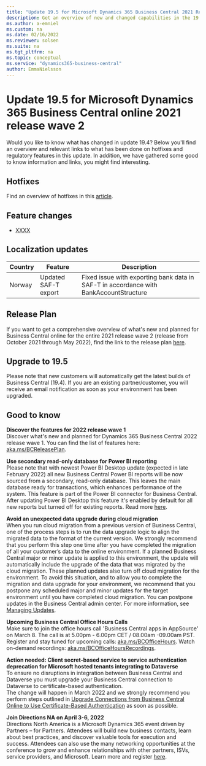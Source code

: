 ```yaml
---
title: "Update 19.5 for Microsoft Dynamics 365 Business Central 2021 Release Wave 2"
description: Get an overview of new and changed capabilities in the 19.5 update of Business Central online, which is part of 2021 release wave 2.
ms.author: a-emniel
ms.custom: na
ms.date: 02/16/2022
ms.reviewer: solsen
ms.suite: na
ms.tgt_pltfrm: na
ms.topic: conceptual
ms.service: "dynamics365-business-central"
author: EmmaNielsson
---
```


# Update 19.5 for Microsoft Dynamics 365 Business Central online 2021 release wave 2

Would you like to know what has changed in update 19.4? Below you'll find an overview and relevant links to what has been done on hotfixes and regulatory features in this update. In addition, we have gathered some good to know information and links, you might find interesting.

## Hotfixes
Find an overview of hotfixes in this [article](INSERT).

## Feature changes  
- [XXXX](LINK)

## Localization updates

| Country| Feature  |Description|
|-------------|--------------|--------------|
|Norway | Updated SAF-T export | Fixed issue with exporting bank data in SAF-T in accordance with BankAccountStructure |


## Release Plan  
If you want to get a comprehensive overview of what's new and planned for Business Central online for the entire 2021 release wave 2 (release from October 2021 through May 2022), find the link to the release plan [here](/dynamics365-release-plan/2021wave2/smb/dynamics365-business-central/planned-features).

## Upgrade to 19.5

Please note that new customers will automatically get the latest builds of Business Central (19.4). If you are an existing partner/customer, you will receive an email notification as soon as your environment has been upgraded.

## Good to know

**Discover the features for 2022 release wave 1**  
Discover what's new and planned for Dynamics 365 Business Central 2022 release wave 1. You can find the list of features here: [aka.ms/BCReleasePlan](https://aka.ms/BCReleasePlan).

**Use secondary read-only database for Power BI reporting**  
Please note that with newest Power BI Desktop update (expected in late February 2022) all new Business Central Power BI reports will be now sourced from a secondary, read-only database. This leaves the main database ready for transactions, which enhances performance of the system. This feature is part of the Power BI connector for Business Central. After updating Power BI Desktop this feature it's enabled by default for all new reports but turned off for existing reports. Read more [here](/dynamics365-release-plan/2021wave2/smb/dynamics365-business-central/use-secondary-read-only-database-power-bi-reporting).

**Avoid an unexpected data upgrade during cloud migration**  
When you run cloud migration from a previous version of Business Central, one of the process steps is to run the data upgrade logic to align the migrated data to the format of the current version. We strongly recommend that you perform this step one time after you have completed the migration of all your customer’s data to the online environment. If a planned Business Central major or minor update is applied to this environment, the update will automatically include the upgrade of the data that was migrated by the cloud migration. These planned updates also turn off cloud migration for the environment. To avoid this situation, and to allow you to complete the migration and data upgrade for your environment, we recommend that you postpone any scheduled major and minor updates for the target environment until you have completed cloud migration. You can postpone updates in the Business Central admin center. For more information, see [Managing Updates](/dynamics365/business-central/dev-itpro/administration/tenant-admin-center-update-management).  

**Upcoming Business Central Office Hours Calls**  
Make sure to join the office hours call 'Business Central apps in AppSource' on March 8. The call is at 5.00pm - 6.00pm CET / 08.00am -09.00am PST. Register and stay tuned for upcoming calls: [aka.ms/BCOfficeHours](https://aka.ms/BCOfficeHours). Watch on-demand recordings: [aka.ms/BCOfficeHoursRecordings](https://aka.ms/BCOfficeHoursRecordings).  

**Action needed: Client secret-based service to service authentication deprecation for Microsoft hosted tenants integrating to Dataverse**  
To ensure no disruptions in integration between Business Central and Dataverse you must upgrade your Business Central connection to Dataverse to certificate-based authentication.  
The change will happen in March 2022 and we strongly recommend you perform steps outlined in [Upgrade Connections from Business Central Online to Use Certificate-Based Authentication](/dynamics365/business-central/admin-how-to-set-up-a-dynamics-crm-connection#upgrade-connections-from-business-central-online-to-use-certificate-based-authentication) as soon as possible.

**Join Directions NA on April 3-6, 2022**  
Directions North America is a Microsoft Dynamics 365 event driven by Partners – for Partners. Attendees will build new business contacts, learn about best practices, and discover valuable tools for execution and success. Attendees can also use the many networking opportunities at the conference to grow and enhance relationships with other partners, ISVs, service providers, and Microsoft. Learn more and register [here](https://www.eventsquid.com/event.cfm?event_id=14536). 